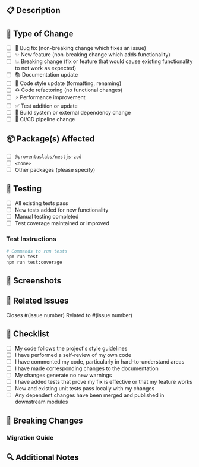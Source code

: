 ## 📋 Description

<!-- Provide a clear and concise description of what this PR does and why it's needed -->

## 🔄 Type of Change

<!-- Mark the relevant option with an 'x' -->

- [ ] 🐛 Bug fix (non-breaking change which fixes an issue)
- [ ] ✨ New feature (non-breaking change which adds functionality)
- [ ] 💥 Breaking change (fix or feature that would cause existing functionality to not work as expected)
- [ ] 📚 Documentation update
- [ ] 🎨 Code style update (formatting, renaming)
- [ ] ♻️ Code refactoring (no functional changes)
- [ ] ⚡ Performance improvement
- [ ] ✅ Test addition or update
- [ ] 🔧 Build system or external dependency change
- [ ] 🚀 CI/CD pipeline change

## 📦 Package(s) Affected

<!-- Mark the relevant package(s) with an 'x' -->

- [ ] `@proventuslabs/nestjs-zod`
- [ ] `<none>`
- [ ] Other packages (please specify)

## 🧪 Testing

<!-- Describe the tests you ran and provide instructions for reproducing them -->

- [ ] All existing tests pass
- [ ] New tests added for new functionality
- [ ] Manual testing completed
- [ ] Test coverage maintained or improved

### Test Instructions

```bash
# Commands to run tests
npm run test
npm run test:coverage
```

## 📸 Screenshots

<!-- If applicable, add screenshots to help explain your changes -->

## 🔗 Related Issues

<!-- Link to any related issues -->

Closes #(issue number)
Related to #(issue number)

## 📝 Checklist

<!-- Mark items with an 'x' to indicate completion -->

- [ ] My code follows the project's style guidelines
- [ ] I have performed a self-review of my own code
- [ ] I have commented my code, particularly in hard-to-understand areas
- [ ] I have made corresponding changes to the documentation
- [ ] My changes generate no new warnings
- [ ] I have added tests that prove my fix is effective or that my feature works
- [ ] New and existing unit tests pass locally with my changes
- [ ] Any dependent changes have been merged and published in downstream modules

## 🚨 Breaking Changes

<!-- If this PR includes breaking changes, describe them here -->

### Migration Guide

<!-- Provide instructions for users to migrate from the old version -->

## 🔍 Additional Notes

<!-- Add any other context about the pull request here -->
